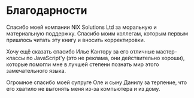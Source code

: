 # Благодарности

Спасибо моей компании NIX Solutions Ltd за моральную и материальную поддержку. Спасибо моим коллегам, которым первым пришлось читать эту книгу и вносить корректировки.

Хочу ещё сказать спасибо Илье Кантору за его отличные мастер-классы по JavaScript'у (это не реклама, они действительно хороши), которые помогли мне в лучшей степени познать мир этого замечательного языка.

Огромное спасибо моей супруге Оле и сыну Данилу за терпение, что его хватило не выгонять меня из-за компьютера и из дому.